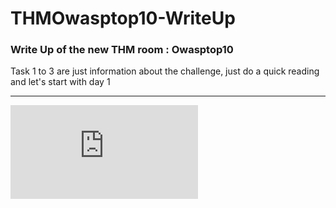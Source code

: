 # THMOwasptop10-WriteUp
### Write Up of the new THM room : Owasptop10
Task 1 to 3 are just information about the challenge, just do a quick reading and let's start with day 1
***
![Day1](https://github.com/LightFoe/THMOwasptop10-WriteUp/blob/master/Days/Day1.md#day-1)
